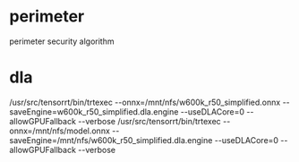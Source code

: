 # perimeter
perimeter security algorithm

# dla
/usr/src/tensorrt/bin/trtexec --onnx=/mnt/nfs/w600k_r50_simplified.onnx --saveEngine=w600k_r50_simplified.dla.engine --useDLACore=0 --allowGPUFallback --verbose
/usr/src/tensorrt/bin/trtexec --onnx=/mnt/nfs/model.onnx --saveEngine=/mnt/nfs/w600k_r50_simplified.dla.engine --useDLACore=0 --allowGPUFallback --verbose